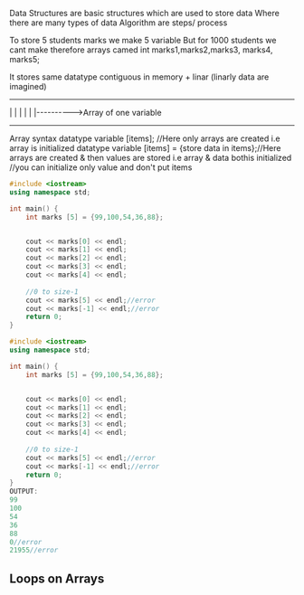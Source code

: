 Data Structures are basic structures which are used to store data Where there are many types of data
Algorithm are steps/ process

To store 5 students marks we make 5 variable But for 1000 students we cant make therefore arrays camed
int marks1,marks2,marks3, marks4, marks5;

It stores same datatype
contiguous in memory + linar (linarly data are imagined)

_____________________________
|     |     |    |     |     |---------->Array of one variable
______________________________

Array syntax
datatype variable [items]; //Here only arrays are created i.e array is initialized
datatype variable [items] = {store data in items};//Here arrays are created & then values are stored i.e array  & data bothis initialized
//you can initialize only value and don't put items
```cpp
#include <iostream>
using namespace std;

int main() {
    int marks [5] = {99,100,54,36,88};


    cout << marks[0] << endl;
    cout << marks[1] << endl;
    cout << marks[2] << endl;
    cout << marks[3] << endl;
    cout << marks[4] << endl;
    
    //0 to size-1
    cout << marks[5] << endl;//error
    cout << marks[-1] << endl;//error
    return 0;
}
```
```cpp
#include <iostream>
using namespace std;

int main() {
    int marks [5] = {99,100,54,36,88};


    cout << marks[0] << endl;
    cout << marks[1] << endl;
    cout << marks[2] << endl;
    cout << marks[3] << endl;
    cout << marks[4] << endl;
    
    //0 to size-1
    cout << marks[5] << endl;//error
    cout << marks[-1] << endl;//error
    return 0;
}
OUTPUT:
99
100
54
36
88
0//error
21955//error
```

## Loops on Arrays
